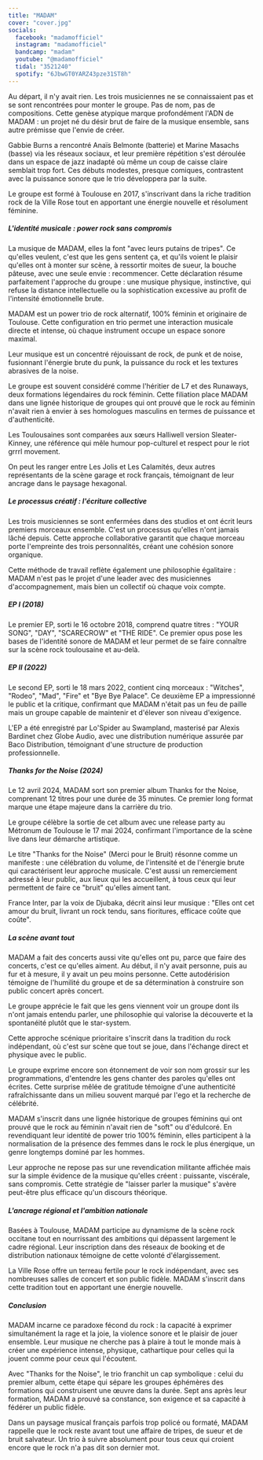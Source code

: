 ```yaml
---
title: "MADAM"
cover: "cover.jpg"
socials:
  facebook: "madamofficiel"
  instagram: "madamofficiel"
  bandcamp: "madam"
  youtube: "@madamofficiel"
  tidal: "3521240"
  spotify: "6JbwGT0YARZ43pze31ST8h"
---
```


Au départ, il n'y avait rien. Les trois musiciennes ne se connaissaient pas et se sont rencontrées pour monter le
groupe. Pas de nom, pas de compositions. Cette genèse atypique marque profondément l'ADN de MADAM : un projet né du
désir brut de faire de la musique ensemble, sans autre prémisse que l'envie de créer.

Gabbie Burns a rencontré Anaïs Belmonte (batterie) et Marine Masachs (basse) via les réseaux sociaux, et leur première
répétition s'est déroulée dans un espace de jazz inadapté où même un coup de caisse claire semblait trop fort. Ces
débuts modestes, presque comiques, contrastent avec la puissance sonore que le trio développera par la suite.

Le groupe est formé à Toulouse en 2017, s'inscrivant dans la riche tradition rock de la Ville Rose tout en apportant une
énergie nouvelle et résolument féminine.

##### L'identité musicale : power rock sans compromis

La musique de MADAM, elles la font "avec leurs putains de tripes". Ce qu'elles veulent, c'est que les gens sentent ça,
et qu'ils voient le plaisir qu'elles ont à monter sur scène, à ressortir moites de sueur, la bouche pâteuse, avec une
seule envie : recommencer. Cette déclaration résume parfaitement l'approche du groupe : une musique physique,
instinctive, qui refuse la distance intellectuelle ou la sophistication excessive au profit de l'intensité émotionnelle
brute.

MADAM est un power trio de rock alternatif, 100% féminin et originaire de Toulouse. Cette configuration en trio permet
une interaction musicale directe et intense, où chaque instrument occupe un espace sonore maximal.

Leur musique est un concentré réjouissant de rock, de punk et de noise, fusionnant l'énergie brute du punk, la puissance
du rock et les textures abrasives de la noise.

Le groupe est souvent considéré comme l'héritier de L7 et des Runaways, deux formations légendaires du rock féminin.
Cette filiation place MADAM dans une lignée historique de groupes qui ont prouvé que le rock au féminin n'avait rien à
envier à ses homologues masculins en termes de puissance et d'authenticité.

Les Toulousaines sont comparées aux sœurs Halliwell version Sleater-Kinney, une référence qui mêle humour pop-culturel
et respect pour le riot grrrl movement.

On peut les ranger entre Les Jolis et Les Calamités, deux autres représentants de la scène garage et rock français,
témoignant de leur ancrage dans le paysage hexagonal.

##### Le processus créatif : l'écriture collective

Les trois musiciennes se sont enfermées dans des studios et ont écrit leurs premiers morceaux ensemble. C'est un
processus qu'elles n'ont jamais lâché depuis. Cette approche collaborative garantit que chaque morceau porte l'empreinte
des trois personnalités, créant une cohésion sonore organique.

Cette méthode de travail reflète également une philosophie égalitaire : MADAM n'est pas le projet d'une leader avec des
musiciennes d'accompagnement, mais bien un collectif où chaque voix compte.

##### EP I (2018)

Le premier EP, sorti le 16 octobre 2018, comprend quatre titres : "YOUR SONG", "DAY", "SCARECROW" et "THE RIDE". Ce
premier opus pose les bases de l'identité sonore de MADAM et leur permet de se faire connaître sur la scène rock
toulousaine et au-delà.

##### EP II (2022)

Le second EP, sorti le 18 mars 2022, contient cinq morceaux : "Witches", "Rodeo", "Mad", "Fire" et "Bye Bye Palace". Ce
deuxième EP a impressionné le public et la critique, confirmant que MADAM n'était pas un feu de paille mais un groupe
capable de maintenir et d'élever son niveau d'exigence.

L'EP a été enregistré par Lo'Spider au Swampland, masterisé par Alexis Bardinet chez Globe Audio, avec une distribution
numérique assurée par Baco Distribution, témoignant d'une structure de production professionnelle.

##### Thanks for the Noise (2024)

Le 12 avril 2024, MADAM sort son premier album Thanks for the Noise, comprenant 12 titres pour une durée de 35
minutes. Ce premier long format marque une étape majeure dans la carrière du trio.

Le groupe célèbre la sortie de cet album avec une release party au Métronum de Toulouse le 17 mai 2024, confirmant
l'importance de la scène live dans leur démarche artistique.

Le titre "Thanks for the Noise" (Merci pour le Bruit) résonne comme un manifeste : une célébration du volume, de
l'intensité et de l'énergie brute qui caractérisent leur approche musicale. C'est aussi un remerciement adressé à leur
public, aux lieux qui les accueillent, à tous ceux qui leur permettent de faire ce "bruit" qu'elles aiment tant.

France Inter, par la voix de Djubaka, décrit ainsi leur musique : "Elles ont cet amour du bruit, livrant un rock tendu,
sans fioritures, efficace coûte que coûte".

##### La scène avant tout

MADAM a fait des concerts aussi vite qu'elles ont pu, parce que faire des concerts, c'est ce qu'elles aiment. Au début,
il n'y avait personne, puis au fur et à mesure, il y avait un peu moins personne. Cette autodérision témoigne de
l'humilité du groupe et de sa détermination à construire son public concert après concert.

Le groupe apprécie le fait que les gens viennent voir un groupe dont ils n'ont jamais entendu parler, une philosophie
qui valorise la découverte et la spontanéité plutôt que le star-system.

Cette approche scénique prioritaire s'inscrit dans la tradition du rock indépendant, où c'est sur scène que tout se
joue, dans l'échange direct et physique avec le public.

Le groupe exprime encore son étonnement de voir son nom grossir sur les programmations, d'entendre les gens chanter des
paroles qu'elles ont écrites. Cette surprise mêlée de gratitude témoigne d'une authenticité rafraîchissante dans un
milieu souvent marqué par l'ego et la recherche de célébrité.

MADAM s'inscrit dans une lignée historique de groupes féminins qui ont prouvé que le rock au féminin n'avait rien de
"soft" ou d'édulcoré. En revendiquant leur identité de power trio 100% féminin, elles participent à la normalisation de
la présence des femmes dans le rock le plus énergique, un genre longtemps dominé par les hommes.

Leur approche ne repose pas sur une revendication militante affichée mais sur la simple évidence de la musique qu'elles
créent : puissante, viscérale, sans compromis. Cette stratégie de "laisser parler la musique" s'avère peut-être plus
efficace qu'un discours théorique.

##### L'ancrage régional et l'ambition nationale

Basées à Toulouse, MADAM participe au dynamisme de la scène rock occitane tout en nourrissant des ambitions qui
dépassent largement le cadre régional. Leur inscription dans des réseaux de booking et de distribution nationaux
témoigne de cette volonté d'élargissement.

La Ville Rose offre un terreau fertile pour le rock indépendant, avec ses nombreuses salles de concert et son public
fidèle. MADAM s'inscrit dans cette tradition tout en apportant une énergie nouvelle.

##### Conclusion

MADAM incarne ce paradoxe fécond du rock : la capacité à exprimer simultanément la rage et la joie, la violence sonore
et le plaisir de jouer ensemble. Leur musique ne cherche pas à plaire à tout le monde mais à créer une expérience
intense, physique, cathartique pour celles qui la jouent comme pour ceux qui l'écoutent.

Avec "Thanks for the Noise", le trio franchit un cap symbolique : celui du premier album, cette étape qui sépare les
groupes éphémères des formations qui construisent une œuvre dans la durée. Sept ans après leur formation, MADAM a prouvé
sa constance, son exigence et sa capacité à fédérer un public fidèle.

Dans un paysage musical français parfois trop policé ou formaté, MADAM rappelle que le rock reste avant tout une affaire
de tripes, de sueur et de bruit salvateur. Un trio à suivre absolument pour tous ceux qui croient encore que le rock n'a
pas dit son dernier mot.
